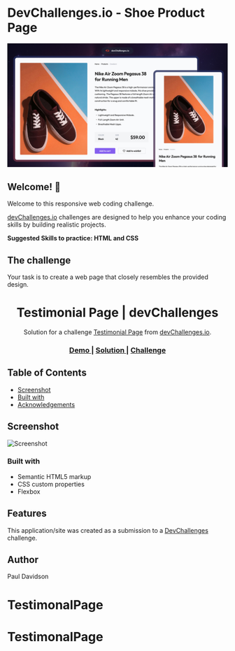 # DevChallenges.io - Shoe Product Page

![Thumbnail for the Shoe Product Page coding challenge](./thumbnail.jpg)

## Welcome! 👋

Welcome to this responsive web coding challenge.

[devChallenges.io](https://devchallenges.io/) challenges are designed to help you enhance your coding skills by building realistic projects.

**Suggested Skills to practice: HTML and CSS**

## The challenge

Your task is to create a web page that closely resembles the provided design.

<!-- Please update value in the {}  -->

<h1 align="center">Testimonial Page | devChallenges</h1>

<div align="center">
   Solution for a challenge <a href="https://devchallenges.io/challenge/testimonial-page" target="_blank">Testimonial Page</a> from <a href="http://devchallenges.io" target="_blank">devChallenges.io</a>.
</div>

<div align="center">
  <h3>
    <a href="{https://your-demo-link.your-domain}">
      Demo
    </a>
    <span> | </span>
    <a href="{https://your-url-to-the-solution}">
      Solution
    </a>
    <span> | </span>
    <a href="https://devchallenges.io/challenge/testimonial-page">
      Challenge
    </a>
  </h3>
</div>

<!-- TABLE OF CONTENTS -->

## Table of Contents

- [Screenshot](#Screenshot)
- [Built with](#built-with)
- [Acknowledgements](#acknowledgements)

<!-- OVERVIEW -->

## Screenshot



![Screenshot](https://i.ibb.co/zhzQsyXz/sneaks.png)


### Built with

- Semantic HTML5 markup
- CSS custom properties
- Flexbox

## Features
This application/site was created as a submission to a [DevChallenges](https://devchallenges.io/challenges-dashboard) challenge.

## Author

Paul Davidson
# TestimonalPage
# TestimonalPage
